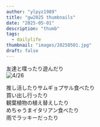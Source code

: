 ```yaml
---
author: "ylpyz1989"
title: "gw2025 thumbnails"
date: "2025-05-01"
description: "thumb"
tags:
  - dailylife
thumbnail: "images/20250501.jpg"
draft: false
---
```


友達と喋ったり遊んだり  
![4/26](images/20250501.jpg)  

推し活したりサムギョプサル食べたり  
買い出し行ったり  
観葉植物の植え替えしたり  
めちゃうまイタリアン食べたり  
雨でラッキーだったり
